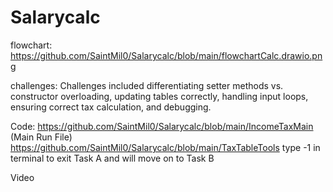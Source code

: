 # Salarycalc

flowchart:
https://github.com/SaintMil0/Salarycalc/blob/main/flowchartCalc.drawio.png

challenges: Challenges included differentiating setter methods vs. constructor overloading, updating tables correctly, handling input loops, ensuring correct tax calculation, and debugging.

Code: 
https://github.com/SaintMil0/Salarycalc/blob/main/IncomeTaxMain (Main Run File)
https://github.com/SaintMil0/Salarycalc/blob/main/TaxTableTools
type -1 in terminal to exit Task A and will move on to Task B

Video
